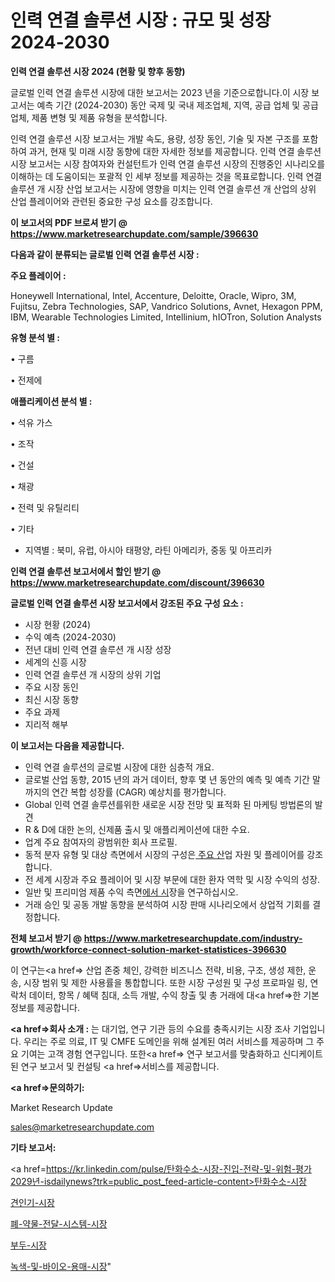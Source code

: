 # 인력 연결 솔루션 시장 : 규모 및 성장 2024-2030

<strong>인력 연결 솔루션 시장 2024 (현황 및 향후 동향)</strong>

글로벌 인력 연결 솔루션 시장에 대한 보고서는 2023 년을 기준으로합니다.이 시장 보고서는 예측 기간 (2024-2030) 동안 국제 및 국내 제조업체, 지역, 공급 업체 및 공급 업체, 제품 변형 및 제품 유형을 분석합니다.

인력 연결 솔루션 시장 보고서는 개발 속도, 용량, 성장 동인, 기술 및 자본 구조를 포함하여 과거, 현재 및 미래 시장 동향에 대한 자세한 정보를 제공합니다. 인력 연결 솔루션 시장 보고서는 시장 참여자와 컨설턴트가 인력 연결 솔루션 시장의 진행중인 시나리오를 이해하는 데 도움이되는 포괄적 인 세부 정보를 제공하는 것을 목표로합니다. 인력 연결 솔루션 개 시장 산업 보고서는 시장에 영향을 미치는 인력 연결 솔루션 개 산업의 상위 산업 플레이어와 관련된 중요한 구성 요소를 강조합니다.



<strong>이 보고서의 PDF 브로셔 받기 @ <a href=https://www.marketresearchupdate.com/sample/396630>https://www.marketresearchupdate.com/sample/396630</a></strong>



<strong>다음과 같이 분류되는 글로벌 인력 연결 솔루션 시장 :</strong>



<strong>주요 플레이어 :</strong>

Honeywell International, Intel, Accenture, Deloitte, Oracle, Wipro, 3M, Fujitsu, Zebra Technologies, SAP, Vandrico Solutions, Avnet, Hexagon PPM, IBM, Wearable Technologies Limited, Intellinium, hIOTron, Solution Analysts



<strong>유형 분석 별 :</strong>

• 구름

• 전제에



<strong>애플리케이션 분석 별 :</strong>

• 석유 가스

• 조작

• 건설

• 채광

• 전력 및 유틸리티

• 기타

<ul>
  <li>지역별 : 북미, 유럽, 아시아 태평양, 라틴 아메리카, 중동 및 아프리카</li>
</ul>


<strong>인력 연결 솔루션 보고서에서 할인 받기 @ <a href=https://www.marketresearchupdate.com/discount/396630>https://www.marketresearchupdate.com/discount/396630</a></strong>



<strong>글로벌 인력 연결 솔루션 시장 보고서에서 강조된 주요 구성 요소 :</strong>
<ul>
  <li>시장 현황 (2024)</li>
  <li>수익 예측 (2024-2030)</li>
  <li>전년 대비 인력 연결 솔루션 개 시장 성장</li>
  <li>세계의 신흥 시장</li>
  <li>인력 연결 솔루션 개 시장의 상위 기업</li>
  <li>주요 시장 동인</li>
  <li>최신 시장 동향</li>
  <li>주요 과제</li>
  <li>지리적 해부</li>
</ul>


<strong>이 보고서는 다음을 제공합니다.</strong>
<ul>
  <li>인력 연결 솔루션의 글로벌 시장에 대한 심층적 개요.</li>
  <li>글로벌 산업 동향, 2015 년의 과거 데이터, 향후 몇 년 동안의 예측 및 예측 기간 말까지의 연간 복합 성장률 (CAGR) 예상치를 평가합니다.</li>
  <li>Global 인력 연결 솔루션를위한 새로운 시장 전망 및 표적화 된 마케팅 방법론의 발견</li>
  <li>R &amp; D에 대한 논의, 신제품 출시 및 애플리케이션에 대한 수요.</li>
  <li>업계 주요 참여자의 광범위한 회사 프로필.</li>
  <li>동적 분자 유형 및 대상 측면에서 시장의 구성은<a href=> 주요 산</a>업 자원 및 플레이어를 강조합니다.</li>
  <li>전 세계 시장과 주요 플레이어 및 시장 부문에 대한 환자 역학 및 시장 수익의 성장.</li>
  <li>일반 및 프리미엄 제품 수익 측면<a href=>에서 시</a>장을 연구하십시오.</li>
  <li>거래 승인 및 공동 개발 동향을 분석하여 시장 판매 시나리오에서 상업적 기회를 결정합니다.</li>
</ul>



<strong>전체 보고서 받기 @ <a href=https://www.marketresearchupdate.com/industry-growth/workforce-connect-solution-market-statistices-396630>https://www.marketresearchupdate.com/industry-growth/workforce-connect-solution-market-statistices-396630</a></strong>

이 연구는<a href=> 산업 존중</a> 체인, 강력한 비즈니스 전략, 비용, 구조, 생성 제한, 운송, 시장 범위 및 제한 사용률을 통합합니다. 또한 시장 구성원 및 구성 프로파일 링, 연락처 데이터, 항목 / 혜택 침대, 소득 개발, 수익 창출 및 총 거래에 대<a href=>한 기본 </a>정보를 제공합니다.



<strong><a href=>회사 소</a>개 :</strong>
는 대기업, 연구 기관 등의 수요를 충족시키는 시장 조사 기업입니다. 우리는 주로 의료, IT 및 CMFE 도메인을 위해 설계된 여러 서비스를 제공하며 그 주요 기여는 고객 경험 연구입니다. 또한<a href=> 연구 보</a>고서를 맞춤화하고 신디케이트 된 연구 보고서 및 컨설팅 <a href=>서비스</a>를 제공합니다.



<strong><a href=>문의하기:</a></strong>

Market Research Update

sales@marketresearchupdate.com



<strong>기타 보고서:</strong>

<a href=https://kr.linkedin.com/pulse/탄화수소-시장-진입-전략-및-위험-평가2029년-isdailynews?trk=public_post_feed-article-content>탄화수소-시장</a>

<a href=https://www.linkedin.com/pulse/견인기-시장-동향-및-성장-전망-isdailynews-c0p5f/>견인기-시장</a>

<a href=https://www.linkedin.com/pulse/폐-약물-전달-시스템-시장-동향-및-성장-전망-survey-spotlight-pro-24-analysis-f20sf/>폐-약물-전달-시스템-시장</a>

<a href=https://www.linkedin.com/pulse/부두-시장-동향-및-성장-전망-consumer-connection-chronicles-24--5beff/>부두-시장</a>

<a href=https://www.linkedin.com/pulse/녹색-및-바이오-용매-시장-현재-미래-성장-2030-consumer-connection-chronicles-24--vpglc/>녹색-및-바이오-용매-시장</a>"
